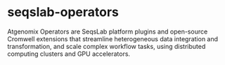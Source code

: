 # seqslab-operators
Atgenomix Operators are SeqsLab platform plugins and open-source Cromwell extensions that streamline heterogeneous data integration and transformation, and scale complex workflow tasks, using distributed computing clusters and GPU accelerators.
